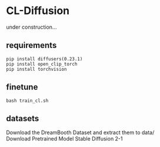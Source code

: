 # CL-Diffusion
under construction...
## requirements

```
pip install diffusers(0.23.1)
pip install open_clip_torch
pip install torchvision
```
## finetune

```bash train_cl.sh```

## datasets
Download the DreamBooth Dataset and extract them to data/\
Download Pretrained Model Stable Diffusion 2-1
